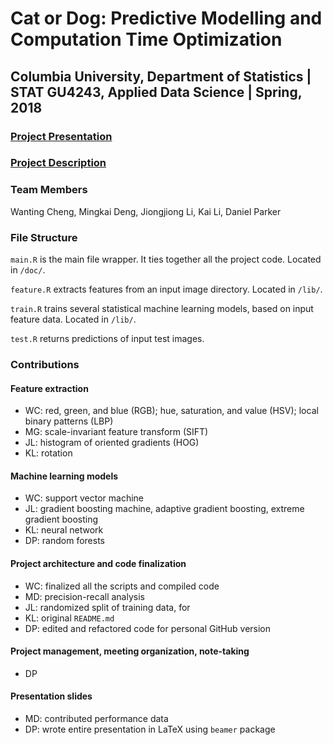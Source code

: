 # Cat or Dog: Predictive Modelling and Computation Time Optimization

## Columbia University, Department of Statistics | STAT GU4243,  Applied Data Science | Spring, 2018

### [Project Presentation](doc/Presentation/ADS_P2_G6_Presentation.pdf)

### [Project Description](doc/project2_desc.md)

### Team Members
Wanting Cheng, Mingkai Deng, Jiongjiong Li, Kai Li, Daniel Parker

### File Structure
`main.R` is the main file wrapper. It ties together all the project code. Located in `/doc/`.

`feature.R` extracts features from an input image directory. Located in `/lib/`.

`train.R` trains several statistical machine learning models, based on input feature data. Located in `/lib/`.

`test.R` returns predictions of input test images.

### Contributions
#### Feature extraction
+ WC: red, green, and blue (RGB); hue, saturation, and value (HSV); local binary patterns (LBP)
+ MG: scale-invariant feature transform (SIFT)
+ JL: histogram of oriented gradients (HOG)
+ KL: rotation

#### Machine learning models
+ WC: support vector machine
+ JL: gradient boosting machine, adaptive gradient boosting, extreme gradient boosting
+ KL: neural network
+ DP: random forests

#### Project architecture and code finalization
+ WC: finalized all the scripts and compiled code
+ MD: precision-recall analysis
+ JL: randomized split of training data, for 
+ KL: original `README.md` 
+ DP: edited and refactored code for personal GitHub version

#### Project management, meeting organization, note-taking
+ DP

#### Presentation slides
+ MD: contributed performance data
+ DP: wrote entire presentation in LaTeX using `beamer` package
